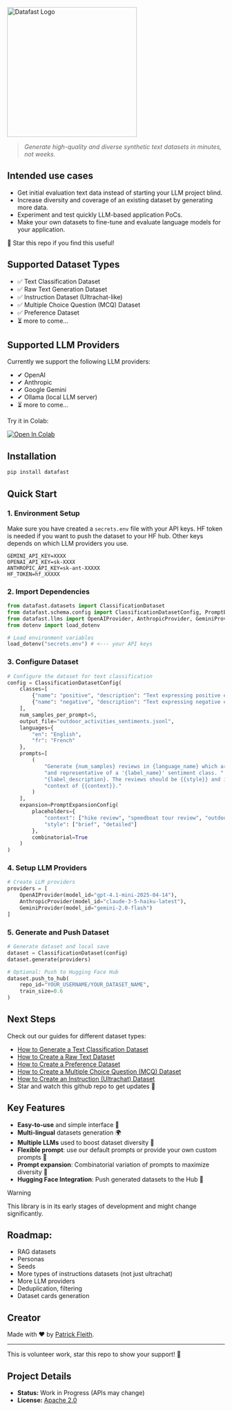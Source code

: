 <div align="left">
  <img src="./assets/Datafast Logo.png" alt="Datafast Logo" width="300px">
</div>
    
> *Generate high-quality and diverse synthetic text datasets in minutes, not weeks.*

## Intended use cases
- Get initial evaluation text data instead of starting your LLM project blind.
- Increase diversity and coverage of an existing dataset by generating more data.
- Experiment and test quickly LLM-based application PoCs.
- Make your own datasets to fine-tune and evaluate language models for your application.

🌟 Star this repo if you find this useful! 

## Supported Dataset Types

- ✅ Text Classification Dataset
- ✅ Raw Text Generation Dataset
- ✅ Instruction Dataset (Ultrachat-like)
- ✅ Multiple Choice Question (MCQ) Dataset
- ✅ Preference Dataset
- ⏳ more to come...

## Supported LLM Providers

Currently we support the following LLM providers:

- ✔︎ OpenAI
- ✔︎ Anthropic
- ✔︎ Google Gemini
- ✔︎ Ollama (local LLM server)
- ⏳ more to come...


Try it in Colab: 

[![Open In Colab](https://colab.research.google.com/assets/colab-badge.svg)](https://colab.research.google.com/github/patrickfleith/datapipes/blob/main/notebooks/Datafast_Quickstart_Text_Classification.ipynb)


## Installation
```bash
pip install datafast
```

## Quick Start

### 1. Environment Setup

Make sure you have created a `secrets.env` file with your API keys.
HF token is needed if you want to push the dataset to your HF hub.
Other keys depends on which LLM providers you use.
```
GEMINI_API_KEY=XXXX
OPENAI_API_KEY=sk-XXXX
ANTHROPIC_API_KEY=sk-ant-XXXXX
HF_TOKEN=hf_XXXXX
```

### 2. Import Dependencies
```python
from datafast.datasets import ClassificationDataset
from datafast.schema.config import ClassificationDatasetConfig, PromptExpansionConfig
from datafast.llms import OpenAIProvider, AnthropicProvider, GeminiProvider
from dotenv import load_dotenv

# Load environment variables
load_dotenv("secrets.env") # <--- your API keys
```

### 3. Configure Dataset
```python
# Configure the dataset for text classification
config = ClassificationDatasetConfig(
    classes=[
        {"name": "positive", "description": "Text expressing positive emotions or approval"},
        {"name": "negative", "description": "Text expressing negative emotions or criticism"}
    ],
    num_samples_per_prompt=5,
    output_file="outdoor_activities_sentiments.jsonl",
    languages={
        "en": "English", 
        "fr": "French"
    },
    prompts=[
        (
            "Generate {num_samples} reviews in {language_name} which are diverse "
            "and representative of a '{label_name}' sentiment class. "
            "{label_description}. The reviews should be {{style}} and in the "
            "context of {{context}}."
        )
    ],
    expansion=PromptExpansionConfig(
        placeholders={
            "context": ["hike review", "speedboat tour review", "outdoor climbing experience"],
            "style": ["brief", "detailed"]
        },
        combinatorial=True
    )
)
```

### 4. Setup LLM Providers
```python
# Create LLM providers
providers = [
    OpenAIProvider(model_id="gpt-4.1-mini-2025-04-14"),
    AnthropicProvider(model_id="claude-3-5-haiku-latest"),
    GeminiProvider(model_id="gemini-2.0-flash")
]
```

### 5. Generate and Push Dataset
```python
# Generate dataset and local save
dataset = ClassificationDataset(config)
dataset.generate(providers)

# Optional: Push to Hugging Face Hub
dataset.push_to_hub(
    repo_id="YOUR_USERNAME/YOUR_DATASET_NAME",
    train_size=0.6
)
```

## Next Steps

Check out our guides for different dataset types:

* [How to Generate a Text Classification Dataset](https://patrickfleith.github.io/datafast/guides/generating_text_classification_datasets/)
* [How to Create a Raw Text Dataset](https://patrickfleith.github.io/datafast/guides/generating_text_datasets/)
* [How to Create a Preference Dataset](https://patrickfleith.github.io/datafast/guides/generating_preference_datasets/)
* [How to Create a Multiple Choice Question (MCQ) Dataset](https://patrickfleith.github.io/datafast/guides/generating_mcq_datasets/)
* [How to Create an Instruction (Ultrachat) Dataset](https://patrickfleith.github.io/datafast/guides/generating_ultrachat_datasets/)
* Star and watch this github repo to get updates 🌟

## Key Features

* **Easy-to-use** and simple interface 🚀
* **Multi-lingual** datasets generation 🌍
* **Multiple LLMs** used to boost dataset diversity 🤖
* **Flexible prompt**: use our default prompts or provide your own custom prompts 📝
* **Prompt expansion**: Combinatorial variation of prompts to maximize diversity 🔄
* **Hugging Face Integration**: Push generated datasets to the Hub 🤗

> [!WARNING]
> This library is in its early stages of development and might change significantly.

## Roadmap:

- RAG datasets
- Personas
- Seeds
- More types of instructions datasets (not just ultrachat)
- More LLM providers
- Deduplication, filtering
- Dataset cards generation

## Creator

Made with ❤️ by [Patrick Fleith](https://www.linkedin.com/in/patrick-fleith/).

<hr> 

This is volunteer work, star this repo to show your support! 🙏


## Project Details
- **Status:** Work in Progress (APIs may change)
- **License:** [Apache 2.0](LICENSE)
